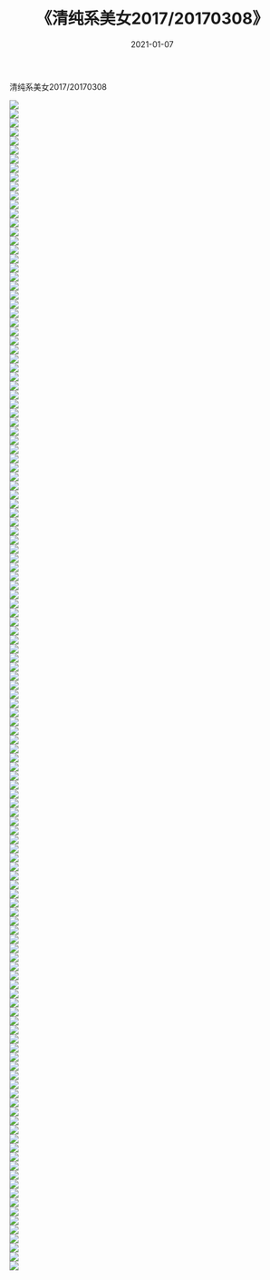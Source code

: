 ﻿---
layout: post
title:  《清纯系美女2017/20170308》
date:   2021-01-07
img: http://pic.660000.xyz/1:/清纯系美女/2017/20170308/000.jpg
categories: [美女, 清纯, 唯美]
---

清纯系美女2017/20170308

 ![](http://pic.660000.xyz/1:/清纯系美女/2017/20170308/001.jpg) <br>![](http://pic.660000.xyz/1:/清纯系美女/2017/20170308/002.jpg) <br>![](http://pic.660000.xyz/1:/清纯系美女/2017/20170308/003.jpg) <br>![](http://pic.660000.xyz/1:/清纯系美女/2017/20170308/004.jpg) <br>![](http://pic.660000.xyz/1:/清纯系美女/2017/20170308/005.jpg) <br>![](http://pic.660000.xyz/1:/清纯系美女/2017/20170308/006.jpg) <br>![](http://pic.660000.xyz/1:/清纯系美女/2017/20170308/007.jpg) <br>![](http://pic.660000.xyz/1:/清纯系美女/2017/20170308/008.jpg) <br>![](http://pic.660000.xyz/1:/清纯系美女/2017/20170308/009.jpg) <br>![](http://pic.660000.xyz/1:/清纯系美女/2017/20170308/010.jpg) <br>![](http://pic.660000.xyz/1:/清纯系美女/2017/20170308/011.jpg) <br>![](http://pic.660000.xyz/1:/清纯系美女/2017/20170308/012.jpg) <br>![](http://pic.660000.xyz/1:/清纯系美女/2017/20170308/013.jpg) <br>![](http://pic.660000.xyz/1:/清纯系美女/2017/20170308/014.jpg) <br>![](http://pic.660000.xyz/1:/清纯系美女/2017/20170308/015.jpg) <br>![](http://pic.660000.xyz/1:/清纯系美女/2017/20170308/016.jpg) <br>![](http://pic.660000.xyz/1:/清纯系美女/2017/20170308/017.jpg) <br>![](http://pic.660000.xyz/1:/清纯系美女/2017/20170308/018.jpg) <br>![](http://pic.660000.xyz/1:/清纯系美女/2017/20170308/019.png) <br>![](http://pic.660000.xyz/1:/清纯系美女/2017/20170308/020.png) <br>![](http://pic.660000.xyz/1:/清纯系美女/2017/20170308/021.png) <br>![](http://pic.660000.xyz/1:/清纯系美女/2017/20170308/022.png) <br>![](http://pic.660000.xyz/1:/清纯系美女/2017/20170308/023.png) <br>![](http://pic.660000.xyz/1:/清纯系美女/2017/20170308/024.png) <br>![](http://pic.660000.xyz/1:/清纯系美女/2017/20170308/025.png) <br>![](http://pic.660000.xyz/1:/清纯系美女/2017/20170308/026.png) <br>![](http://pic.660000.xyz/1:/清纯系美女/2017/20170308/027.png) <br>![](http://pic.660000.xyz/1:/清纯系美女/2017/20170308/028.png) <br>![](http://pic.660000.xyz/1:/清纯系美女/2017/20170308/029.png) <br>![](http://pic.660000.xyz/1:/清纯系美女/2017/20170308/030.png) <br>![](http://pic.660000.xyz/1:/清纯系美女/2017/20170308/031.png) <br>![](http://pic.660000.xyz/1:/清纯系美女/2017/20170308/032.png) <br>![](http://pic.660000.xyz/1:/清纯系美女/2017/20170308/033.png) <br>![](http://pic.660000.xyz/1:/清纯系美女/2017/20170308/034.png) <br>![](http://pic.660000.xyz/1:/清纯系美女/2017/20170308/035.png) <br>![](http://pic.660000.xyz/1:/清纯系美女/2017/20170308/036.png) <br>![](http://pic.660000.xyz/1:/清纯系美女/2017/20170308/037.png) <br>![](http://pic.660000.xyz/1:/清纯系美女/2017/20170308/038.png) <br>![](http://pic.660000.xyz/1:/清纯系美女/2017/20170308/039.png) <br>![](http://pic.660000.xyz/1:/清纯系美女/2017/20170308/040.png) <br>![](http://pic.660000.xyz/1:/清纯系美女/2017/20170308/041.png) <br>![](http://pic.660000.xyz/1:/清纯系美女/2017/20170308/042.png) <br>![](http://pic.660000.xyz/1:/清纯系美女/2017/20170308/043.png) <br>![](http://pic.660000.xyz/1:/清纯系美女/2017/20170308/044.png) <br>![](http://pic.660000.xyz/1:/清纯系美女/2017/20170308/045.png) <br>![](http://pic.660000.xyz/1:/清纯系美女/2017/20170308/046.png) <br>![](http://pic.660000.xyz/1:/清纯系美女/2017/20170308/047.png) <br>![](http://pic.660000.xyz/1:/清纯系美女/2017/20170308/048.png) <br>![](http://pic.660000.xyz/1:/清纯系美女/2017/20170308/049.png) <br>![](http://pic.660000.xyz/1:/清纯系美女/2017/20170308/050.png) <br>![](http://pic.660000.xyz/1:/清纯系美女/2017/20170308/051.png) <br>![](http://pic.660000.xyz/1:/清纯系美女/2017/20170308/052.png) <br>![](http://pic.660000.xyz/1:/清纯系美女/2017/20170308/053.png) <br>![](http://pic.660000.xyz/1:/清纯系美女/2017/20170308/054.png) <br>![](http://pic.660000.xyz/1:/清纯系美女/2017/20170308/055.png) <br>![](http://pic.660000.xyz/1:/清纯系美女/2017/20170308/056.png) <br>![](http://pic.660000.xyz/1:/清纯系美女/2017/20170308/057.jpg) <br>![](http://pic.660000.xyz/1:/清纯系美女/2017/20170308/058.jpg) <br>![](http://pic.660000.xyz/1:/清纯系美女/2017/20170308/059.jpg) <br>![](http://pic.660000.xyz/1:/清纯系美女/2017/20170308/060.jpg) <br>![](http://pic.660000.xyz/1:/清纯系美女/2017/20170308/061.jpg) <br>![](http://pic.660000.xyz/1:/清纯系美女/2017/20170308/062.jpg) <br>![](http://pic.660000.xyz/1:/清纯系美女/2017/20170308/063.jpg) <br>![](http://pic.660000.xyz/1:/清纯系美女/2017/20170308/064.jpg) <br>![](http://pic.660000.xyz/1:/清纯系美女/2017/20170308/065.jpg) <br>![](http://pic.660000.xyz/1:/清纯系美女/2017/20170308/066.jpg) <br>![](http://pic.660000.xyz/1:/清纯系美女/2017/20170308/067.jpg) <br>![](http://pic.660000.xyz/1:/清纯系美女/2017/20170308/068.jpg) <br>![](http://pic.660000.xyz/1:/清纯系美女/2017/20170308/069.jpg) <br>![](http://pic.660000.xyz/1:/清纯系美女/2017/20170308/070.jpg) <br>![](http://pic.660000.xyz/1:/清纯系美女/2017/20170308/071.jpg) <br>![](http://pic.660000.xyz/1:/清纯系美女/2017/20170308/072.jpg) <br>![](http://pic.660000.xyz/1:/清纯系美女/2017/20170308/073.jpg) <br>![](http://pic.660000.xyz/1:/清纯系美女/2017/20170308/074.jpg) <br>![](http://pic.660000.xyz/1:/清纯系美女/2017/20170308/075.jpg) <br>![](http://pic.660000.xyz/1:/清纯系美女/2017/20170308/076.jpg) <br>![](http://pic.660000.xyz/1:/清纯系美女/2017/20170308/077.jpg) <br>![](http://pic.660000.xyz/1:/清纯系美女/2017/20170308/078.jpg) <br>![](http://pic.660000.xyz/1:/清纯系美女/2017/20170308/079.jpg) <br>![](http://pic.660000.xyz/1:/清纯系美女/2017/20170308/080.jpg) <br>![](http://pic.660000.xyz/1:/清纯系美女/2017/20170308/081.jpg) <br>![](http://pic.660000.xyz/1:/清纯系美女/2017/20170308/082.png) <br>![](http://pic.660000.xyz/1:/清纯系美女/2017/20170308/083.png) <br>![](http://pic.660000.xyz/1:/清纯系美女/2017/20170308/084.png) <br>![](http://pic.660000.xyz/1:/清纯系美女/2017/20170308/085.png) <br>![](http://pic.660000.xyz/1:/清纯系美女/2017/20170308/086.png) <br>![](http://pic.660000.xyz/1:/清纯系美女/2017/20170308/087.png) <br>![](http://pic.660000.xyz/1:/清纯系美女/2017/20170308/088.png) <br>![](http://pic.660000.xyz/1:/清纯系美女/2017/20170308/089.png) <br>![](http://pic.660000.xyz/1:/清纯系美女/2017/20170308/090.png) <br>![](http://pic.660000.xyz/1:/清纯系美女/2017/20170308/091.png) <br>![](http://pic.660000.xyz/1:/清纯系美女/2017/20170308/092.png) <br>![](http://pic.660000.xyz/1:/清纯系美女/2017/20170308/093.png) <br>![](http://pic.660000.xyz/1:/清纯系美女/2017/20170308/094.png) <br>![](http://pic.660000.xyz/1:/清纯系美女/2017/20170308/095.png) <br>![](http://pic.660000.xyz/1:/清纯系美女/2017/20170308/096.png) <br>![](http://pic.660000.xyz/1:/清纯系美女/2017/20170308/097.png) <br>![](http://pic.660000.xyz/1:/清纯系美女/2017/20170308/098.png) <br>![](http://pic.660000.xyz/1:/清纯系美女/2017/20170308/099.png) <br>![](http://pic.660000.xyz/1:/清纯系美女/2017/20170308/100.png) <br>![](http://pic.660000.xyz/1:/清纯系美女/2017/20170308/101.png) <br>![](http://pic.660000.xyz/1:/清纯系美女/2017/20170308/102.png) <br>![](http://pic.660000.xyz/1:/清纯系美女/2017/20170308/103.png) <br>![](http://pic.660000.xyz/1:/清纯系美女/2017/20170308/104.png) <br>![](http://pic.660000.xyz/1:/清纯系美女/2017/20170308/105.png) <br>![](http://pic.660000.xyz/1:/清纯系美女/2017/20170308/106.png) <br>![](http://pic.660000.xyz/1:/清纯系美女/2017/20170308/107.png) <br>![](http://pic.660000.xyz/1:/清纯系美女/2017/20170308/108.png) <br>![](http://pic.660000.xyz/1:/清纯系美女/2017/20170308/109.png) <br>![](http://pic.660000.xyz/1:/清纯系美女/2017/20170308/110.png) <br>![](http://pic.660000.xyz/1:/清纯系美女/2017/20170308/111.png) <br>![](http://pic.660000.xyz/1:/清纯系美女/2017/20170308/112.png) <br>![](http://pic.660000.xyz/1:/清纯系美女/2017/20170308/113.png) <br>![](http://pic.660000.xyz/1:/清纯系美女/2017/20170308/114.png) <br>![](http://pic.660000.xyz/1:/清纯系美女/2017/20170308/115.png) <br>![](http://pic.660000.xyz/1:/清纯系美女/2017/20170308/116.png) <br>![](http://pic.660000.xyz/1:/清纯系美女/2017/20170308/117.png) <br>![](http://pic.660000.xyz/1:/清纯系美女/2017/20170308/118.png) <br>![](http://pic.660000.xyz/1:/清纯系美女/2017/20170308/119.png) <br>![](http://pic.660000.xyz/1:/清纯系美女/2017/20170308/120.png) <br>![](http://pic.660000.xyz/1:/清纯系美女/2017/20170308/121.png) <br>![](http://pic.660000.xyz/1:/清纯系美女/2017/20170308/122.png) <br>![](http://pic.660000.xyz/1:/清纯系美女/2017/20170308/123.png) <br>![](http://pic.660000.xyz/1:/清纯系美女/2017/20170308/124.png) <br>![](http://pic.660000.xyz/1:/清纯系美女/2017/20170308/125.png) <br>![](http://pic.660000.xyz/1:/清纯系美女/2017/20170308/126.png) <br>![](http://pic.660000.xyz/1:/清纯系美女/2017/20170308/127.png) <br>![](http://pic.660000.xyz/1:/清纯系美女/2017/20170308/128.png) <br>![](http://pic.660000.xyz/1:/清纯系美女/2017/20170308/129.png) <br>